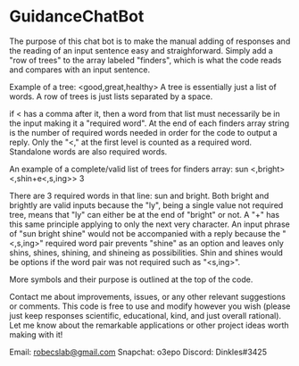 # GuidanceChatBot
The purpose of this chat bot is to make the manual adding of responses and the reading of an input sentence easy and straighforward. 
Simply add a "row of trees" to the array labeled "finders", which is what the code reads and compares with an input sentence.

Example of a tree:
<good,great,healthy>
A tree is essentially just a list of words. A row of trees is just lists separated by a space.

if < has a comma after it, then a word from that list must necessarily be in the input making it a "required word". At the end of each finders array
string is the number of required words needed in order for the code to output a reply. Only the "<," at the first level is counted as a required word.
Standalone words are also required words.

An example of a complete/valid list of trees for finders array: 
<the> sun <is> <,bright<ly>> <,shin+e<,s,ing>> 3

There are 3 required words in that line: sun and bright. Both bright and brightly are valid inputs because the "ly", being a single value not required tree, means that "ly" can either be at the end of "bright" or not. A "+" has this same principle applying to only the next very character. An input phrase of "sun bright shine" would not be accompanied with a reply because the "<,s,ing>" required word pair prevents "shine" as an option and leaves only
shins, shines, shining, and shineing as possibilities. Shin and shines would be options if the word pair was not required such as "<s,ing>".

More symbols and their purpose is outlined at the top of the code.

Contact me about improvements, issues, or any other relevant suggestions or comments. This code is free to use and modify however you wish (please just
keep responses scientific, educational, kind, and just overall rational).
Let me know about the remarkable applications or other project ideas worth making with it!

Email: robecslab@gmail.com
Snapchat: o3epo
Discord: Dinkles#3425
